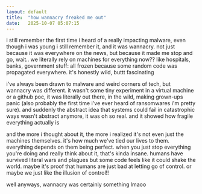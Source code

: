 ```yaml
---
layout: default
title:  "how wannacry freaked me out"
date:   2025-10-07 05:07:15
---
```

i still remember the first time i heard of a really impacting malware, even though i was young i still remember it, and it was wannacry. not just because it was everywhere on the news, but because it made me stop and go, wait.. we literally rely on machines for everything now?? like hospitals, banks, government stuff: all frozen because some random code was propagated everywhere. it's honestly wild, buttt fascinating

i've always been drawn to malware and weird corners of tech, but wannacry was different. it wasn't some tiny experiment in a virtual machine or a github poc, it was literally out there, in the wild, making grown-ups panic (also probably the first time i've ever heard of ransomwares i'm pretty sure). and suddenly the abstract idea that systems could fail in catastrophic ways wasn't abstract anymore, it was oh so real. and it showed how fragile everything actually is

and the more i thought about it, the more i realized it's not even just the machines themselves. it's how much we've tied our lives to them. everything depends on them being perfect. when you just stop everything you're doing and really think about it, that's kinda insane. humans have survived literal wars and plagues but some code feels like it could shake the world. maybe it's proof that humans are just bad at letting go of control. or maybe we just like the illusion of control!!

well anyways, wannacry was certainly something lmaoo